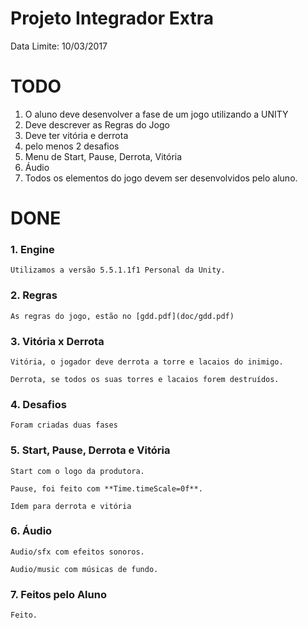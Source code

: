 # Projeto Integrador Extra

  Data Limite: 10/03/2017

# TODO

  1. O aluno deve desenvolver a fase de um jogo utilizando a UNITY 
  2. Deve descrever as Regras do Jogo 
  3. Deve ter vitória e derrota
  4. pelo menos 2 desafios 
  5. Menu de Start, Pause, Derrota, Vitória 
  6. Áudio 
  7. Todos os elementos do jogo devem ser desenvolvidos pelo aluno.


# DONE

### 1. Engine

	Utilizamos a versão 5.5.1.1f1 Personal da Unity.

### 2. Regras

	As regras do jogo, estão no [gdd.pdf](doc/gdd.pdf)

### 3. Vitória x Derrota

	Vitória, o jogador deve derrota a torre e lacaios do inimigo.
	
	Derrota, se todos os suas torres e lacaios forem destruídos.

### 4. Desafios

	Foram criadas duas fases

### 5. Start, Pause, Derrota e Vitória
	
	Start com o logo da produtora.
		
	Pause, foi feito com **Time.timeScale=0f**.
		
	Idem para derrota e vitória

### 6. Áudio

	Audio/sfx com efeitos sonoros.
	
	Audio/music com músicas de fundo.

### 7. Feitos pelo Aluno

	Feito.